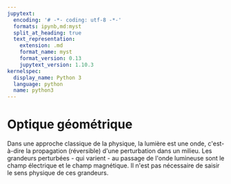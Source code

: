 ```yaml
---
jupytext:
  encoding: '# -*- coding: utf-8 -*-'
  formats: ipynb,md:myst
  split_at_heading: true
  text_representation:
    extension: .md
    format_name: myst
    format_version: 0.13
    jupytext_version: 1.10.3
kernelspec:
  display_name: Python 3
  language: python
  name: python3
---
```


# Optique géométrique
Dans une approche classique de la physique, la lumière est une onde, c'est-à-dire la propagation (réversible) d'une perturbation dans un milieu. Les grandeurs perturbées - qui varient - au passage de l'onde lumineuse sont le champ électrique et le champ magnétique. Il n'est pas nécessaire de saisir le sens physique de ces grandeurs.